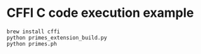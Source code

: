 # CFFI C code execution example

    brew install cffi
    python primes_extension_build.py
    python primes.ph

